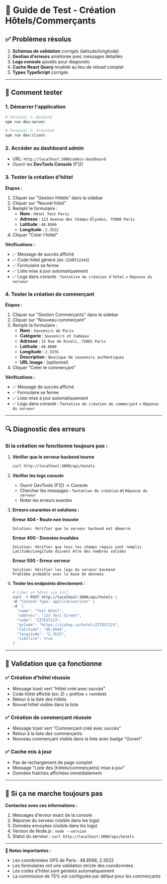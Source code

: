 # 🧪 Guide de Test - Création Hôtels/Commerçants

## ✅ Problèmes résolus

1. **Schémas de validation** corrigés (latitude/longitude)
2. **Gestion d'erreurs** améliorée avec messages détaillés  
3. **Logs console** ajoutés pour diagnostic
4. **Cache React Query** invalidé au lieu de reload complet
5. **Types TypeScript** corrigés

---

## 🚀 Comment tester

### 1. Démarrer l'application

```bash
# Terminal 1: Backend  
npm run dev:server

# Terminal 2: Frontend
npm run dev:client
```

### 2. Accéder au dashboard admin

- URL: `http://localhost:3000/admin-dashboard`
- Ouvrir les **DevTools Console** (F12)

### 3. Tester la création d'hôtel

**Étapes :**
1. Cliquer sur "Gestion Hôtels" dans la sidebar
2. Cliquer sur "Nouvel hôtel"  
3. Remplir le formulaire :
   - **Nom** : `Hôtel Test Paris`
   - **Adresse** : `123 Avenue des Champs-Élysées, 75008 Paris`
   - **Latitude** : `48.8566` 
   - **Longitude** : `2.3522`
4. Cliquer "Créer l'hôtel"

**Vérifications :**
- ✅ Message de succès affiché
- ✅ Code hôtel généré (ex: `ZIHÔT12345`)
- ✅ Formulaire se ferme
- ✅ Liste mise à jour automatiquement
- ✅ Logs dans console : `Tentative de création d'hôtel` + `Réponse du serveur`

### 4. Tester la création de commerçant

**Étapes :**
1. Cliquer sur "Gestion Commerçants" dans la sidebar
2. Cliquer sur "Nouveau commerçant"
3. Remplir le formulaire :
   - **Nom** : `Souvenirs de Paris`
   - **Catégorie** : `Souvenirs et Cadeaux`
   - **Adresse** : `15 Rue de Rivoli, 75001 Paris`
   - **Latitude** : `48.8606`
   - **Longitude** : `2.3376`
   - **Description** : `Boutique de souvenirs authentiques`
   - **URL Image** : (optionnel)
4. Cliquer "Créer le commerçant"

**Vérifications :**
- ✅ Message de succès affiché
- ✅ Formulaire se ferme
- ✅ Liste mise à jour automatiquement
- ✅ Logs dans console : `Tentative de création de commerçant` + `Réponse du serveur`

---

## 🔍 Diagnostic des erreurs

### Si la création ne fonctionne toujours pas :

1. **Vérifier que le serveur backend tourne**
   ```bash
   curl http://localhost:3000/api/hotels
   ```

2. **Vérifier les logs console**
   - Ouvrir DevTools (F12) → Console
   - Chercher les messages : `Tentative de création` et `Réponse du serveur`
   - Noter les erreurs exactes

3. **Erreurs courantes et solutions :**

   **Erreur 404 - Route non trouvée**
   ```
   Solution: Vérifier que le serveur backend est démarré
   ```

   **Erreur 400 - Données invalides**
   ```
   Solution: Vérifier que tous les champs requis sont remplis
   Latitude/Longitude doivent être des nombres valides
   ```

   **Erreur 500 - Erreur serveur**
   ```
   Solution: Vérifier les logs du serveur backend
   Problème probable avec la base de données
   ```

4. **Tester les endpoints directement :**
   ```bash
   # Créer un hôtel via curl
   curl -X POST http://localhost:3000/api/hotels \
   -H "Content-Type: application/json" \
   -d '{
     "name": "Test Hotel",
     "address": "123 Test Street",
     "code": "ZITEST123", 
     "qrCode": "https://zishop.co/hotel/ZITEST123",
     "latitude": "48.8566",
     "longitude": "2.3522",
     "isActive": true
   }'
   ```

---

## 🎯 Validation que ça fonctionne

### ✅ Création d'hôtel réussie
- Message toast vert "Hôtel créé avec succès"
- Code hôtel affiché (ex: ZI + préfixe + nombre)
- Retour à la liste des hôtels
- Nouvel hôtel visible dans la liste

### ✅ Création de commerçant réussie  
- Message toast vert "Commerçant créé avec succès"
- Retour à la liste des commerçants
- Nouveau commerçant visible dans la liste avec badge "Ouvert"

### ✅ Cache mis à jour
- Pas de rechargement de page complet
- Message "Liste des [hôtels/commerçants] mise à jour"
- Données fraîches affichées immédiatement

---

## 🐛 Si ça ne marche toujours pas

**Contactez avec ces informations :**
1. Messages d'erreur exact de la console
2. Réponse du serveur (visible dans les logs)
3. Données envoyées (visible dans les logs)
4. Version de Node.js : `node --version`
5. Statut du serveur : `curl http://localhost:3000/api/hotels`

---

**📝 Notes importantes :**
- Les coordonnées GPS de Paris : 48.8566, 2.3522
- Les formulaires ont une validation stricte des coordonnées
- Les codes d'hôtel sont générés automatiquement
- La commission de 75% est configurée par défaut pour les commerçants 